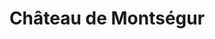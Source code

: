 ---
guid: "eb96b65ba677"
title: "Château de Montségur"
latlng: "42.875758, 1.833194"
youtubeId: "ImdcD3z9ZKc" 
---
